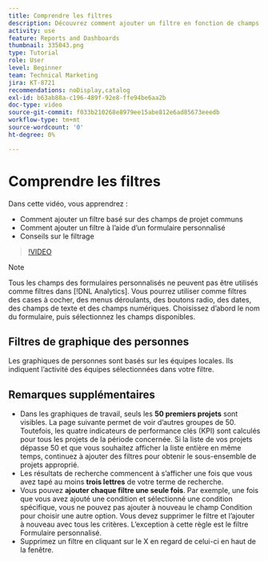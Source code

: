 ```yaml
---
title: Comprendre les filtres
description: Découvrez comment ajouter un filtre en fonction de champs de projet communs et comment ajouter un filtre à l’aide d’un formulaire personnalisé, le tout dans [!UICONTROL Analytique améliorée].
activity: use
feature: Reports and Dashboards
thumbnail: 335043.png
type: Tutorial
role: User
level: Beginner
team: Technical Marketing
jira: KT-8721
recommendations: noDisplay,catalog
exl-id: b63ab88a-c196-489f-92e8-ffe94be6aa2b
doc-type: video
source-git-commit: f033b210268e8979ee15abe812e6ad85673eeedb
workflow-type: tm+mt
source-wordcount: '0'
ht-degree: 0%

---
```


# Comprendre les filtres

Dans cette vidéo, vous apprendrez :

* Comment ajouter un filtre basé sur des champs de projet communs
* Comment ajouter un filtre à l’aide d’un formulaire personnalisé
* Conseils sur le filtrage

>[!VIDEO](https://video.tv.adobe.com/v/335043/?quality=12&learn=on)

>[!NOTE]
>
>Tous les champs des formulaires personnalisés ne peuvent pas être utilisés comme filtres dans [!DNL Analytics]. Vous pourrez utiliser comme filtres des cases à cocher, des menus déroulants, des boutons radio, des dates, des champs de texte et des champs numériques. Choisissez d’abord le nom du formulaire, puis sélectionnez les champs disponibles.

## Filtres de graphique des personnes

Les graphiques de personnes sont basés sur les équipes locales. Ils indiquent l’activité des équipes sélectionnées dans votre filtre.

## Remarques supplémentaires

* Dans les graphiques de travail, seuls les **50 premiers projets** sont visibles. La page suivante permet de voir d’autres groupes de 50. Toutefois, les quatre indicateurs de performance clés (KPI) sont calculés pour tous les projets de la période concernée. Si la liste de vos projets dépasse 50 et que vous souhaitez afficher la liste entière en même temps, continuez à ajouter des filtres pour obtenir le sous-ensemble de projets approprié.
* Les résultats de recherche commencent à s’afficher une fois que vous avez tapé au moins **trois lettres** de votre terme de recherche.
* Vous pouvez **ajouter chaque filtre une seule fois**. Par exemple, une fois que vous avez ajouté une condition et sélectionné une condition spécifique, vous ne pouvez pas ajouter à nouveau le champ Condition pour choisir une autre option. Vous devez supprimer le filtre et l’ajouter à nouveau avec tous les critères. L’exception à cette règle est le filtre Formulaire personnalisé.
* Supprimez un filtre en cliquant sur le X en regard de celui-ci en haut de la fenêtre.

